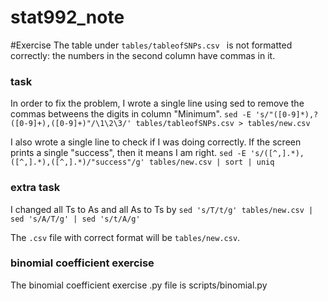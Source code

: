 # stat992_note
#Exercise
The table under `tables/tableofSNPs.csv ` is not formatted correctly: the numbers in the second column have commas in it.
### task
In order to fix the problem, I wrote a single line using sed to remove the commas betweens the digits in column "Minimum".
`sed -E 's/"([0-9]*),?([0-9]+),([0-9]+)"/\1\2\3/' tables/tableofSNPs.csv > tables/new.csv`

I also wrote a single line to check if I was doing correctly. If the screen prints a single "success", then it means I am right.
`sed -E 's/([^,].*),([^,].*),([^,].*)/"success"/g' tables/new.csv | sort | uniq`

### extra task
I changed all Ts to As and all As to Ts by 
`sed 's/T/t/g' tables/new.csv | sed 's/A/T/g' | sed 's/t/A/g' `

The `.csv` file with correct format will be `tables/new.csv`.

### binomial coefficient exercise
The binomial coefficient exercise .py file is scripts/binomial.py
